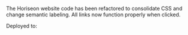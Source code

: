 The Horiseon website code has been refactored to consolidate CSS and change semantic labeling.
All links now function properly when clicked.

Deployed to: 